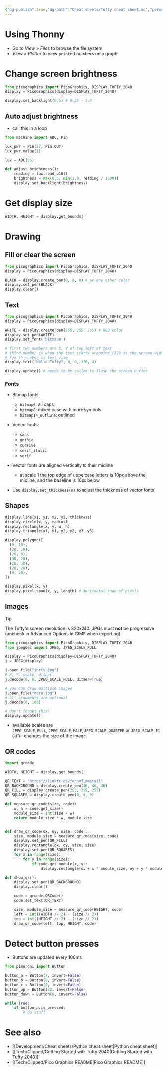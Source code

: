 ```yaml
---
{"dg-publish":true,"dg-path":"Cheat sheets/Tufty cheat sheet.md","permalink":"/cheat-sheets/tufty-cheat-sheet/"}
---
```


# Using Thonny

- Go to *View > Files* to browse the file system
- *View > Plotter* to view `print`ed numbers on a graph

# Change screen brightness

```python
from picographics import PicoGraphics, DISPLAY_TUFTY_2040
display = PicoGraphics(display=DISPLAY_TUFTY_2040)

display.set_backlight(0.5) # 0.35 - 1.0
```

## Auto adjust brightness

- call this in a loop

```python
from machine import ADC, Pin

lux_pwr = Pin(27, Pin.OUT)
lux_pwr.value(1)

lux = ADC(26)

def adjust_brightness():
    reading = lux.read_u16()
    brightness = max(0.5, min(1.0, reading / 1000))
    display.set_backlight(brightness)
```

# Get display size

```python
WIDTH, HEIGHT = display.get_bounds()
```

# Drawing

## Fill or clear the screen

```python
from picographics import PicoGraphics, DISPLAY_TUFTY_2040
display = PicoGraphics(display=DISPLAY_TUFTY_2040)

BLACK = display.create_pen(0, 0, 0) # or any other color
display.set_pen(BLACK)
display.clear()
```

## Text

```python
from picographics import PicoGraphics, DISPLAY_TUFTY_2040
display = PicoGraphics(display=DISPLAY_TUFTY_2040)

WHITE = display.create_pen(255, 255, 255) # RGB color
display.set_pen(WHITE)
display.set_font('bitmap8')

# first two numbers are X, Y of top left of text
# third number is when the text starts wrapping (320 is the screen width, so this will span the screen - use -1 to disable text wrapping)
# fourth number is text size
display.text("Hello Tufty", 0, 0, 320, 4)

display.update() # needs to be called to flush the screen buffer
```

### Fonts

- Bitmap fonts:
    - `bitmap6`: all caps
    - `bitmap8`: mixed case with more symbols
    - `bitmap14_outline`: outlined

- Vector fonts:
    - `sans`
    - `gothic`
    - `cursive`
    - `serif_italic`
    - `serif`
- Vector fonts are aligned vertically to their midline
    - at scale 1 the top edge of uppercase letters is 10px above the midline, and the baseline is 10px below
- Use `display.set_thickness(n)` to adjust the thickness of vector fonts

## Shapes

```python
display.line(x1, y1, x2, y2, thickness)
display.circle(x, y, radius)
display.rectangle(x, y, w, h)
display.triangle(x1, y1, x2, y2, x3, y3)

display.polygon([
  (0, 10),
  (20, 10),
  (20, 0),
  (30, 20),
  (20, 30),
  (20, 20),
  (0, 20),
])

display.pixel(x, y)
display.pixel_span(x, y, length) # horizontal span of pixels
```

## Images

> [!tip]
> The Tufty's screen resolution is 320x240. JPGs must **not** be progressive (uncheck in Advanced Options in GIMP when exporting)

```python
from picographics import PicoGraphics, DISPLAY_TUFTY_2040
from jpegdec import JPEG, JPEG_SCALE_FULL

display = PicoGraphics(display=DISPLAY_TUFTY_2040)
j = JPEG(display)

j.open_file("jorts.jpg")
# X, Y, scale, dither
j.decode(0, 0, JPEG_SCALE_FULL, dither=True)

# you can draw multiple images
j.open_file("maru.jpg")
# all arguments are optional
j.decode(0, 100)

# don't forget this!
display.update()
```

- available scales are `JPEG_SCALE_FULL`, `JPEG_SCALE_HALF`, `JPEG_SCALE_QUARTER` or `JPEG_SCALE_EIGHTH`: changes the size of the image

## QR codes

```python
import qrcode

WIDTH, HEIGHT = display.get_bounds()

QR_TEXT = "https://linktr.ee/fennyflametail"
QR_BACKGROUND = display.create_pen(46, 46, 46)
QR_FILL = display.create_pen(255, 255, 255)
QR_SQUARES = display.create_pen(0, 0, 0)

def measure_qr_code(size, code):
    w, h = code.get_size()
    module_size = int(size / w)
    return module_size * w, module_size


def draw_qr_code(ox, oy, size, code):
    size, module_size = measure_qr_code(size, code)
    display.set_pen(QR_FILL)
    display.rectangle(ox, oy, size, size)
    display.set_pen(QR_SQUARES)
    for x in range(size):
        for y in range(size):
            if code.get_module(x, y):
                display.rectangle(ox + x * module_size, oy + y * module_size, module_size, module_size)

def show_qr():
    display.set_pen(QR_BACKGROUND)
    display.clear()

    code = qrcode.QRCode()
    code.set_text(QR_TEXT)

    size, module_size = measure_qr_code(HEIGHT, code)
    left = int((WIDTH // 2) - (size // 2))
    top = int((HEIGHT // 2) - (size // 2))
    draw_qr_code(left, top, HEIGHT, code)
```

# Detect button presses

- Buttons are updated every 100ms

```python
from pimoroni import Button

button_a = Button(7, invert=False)
button_b = Button(8, invert=False)
button_c = Button(9, invert=False)
button_up = Button(22, invert=False)
button_down = Button(6, invert=False)

while True:
    if button_a.is_pressed:
        # do stuff
```

# See also

- [[Development/Cheat sheets/Python cheat sheet\|Python cheat sheet]]
- [[Tech/Clipped/Getting Started with Tufty 2040\|Getting Started with Tufty 2040]]
- [[Tech/Clipped/Pico Graphics README\|Pico Graphics README]]

